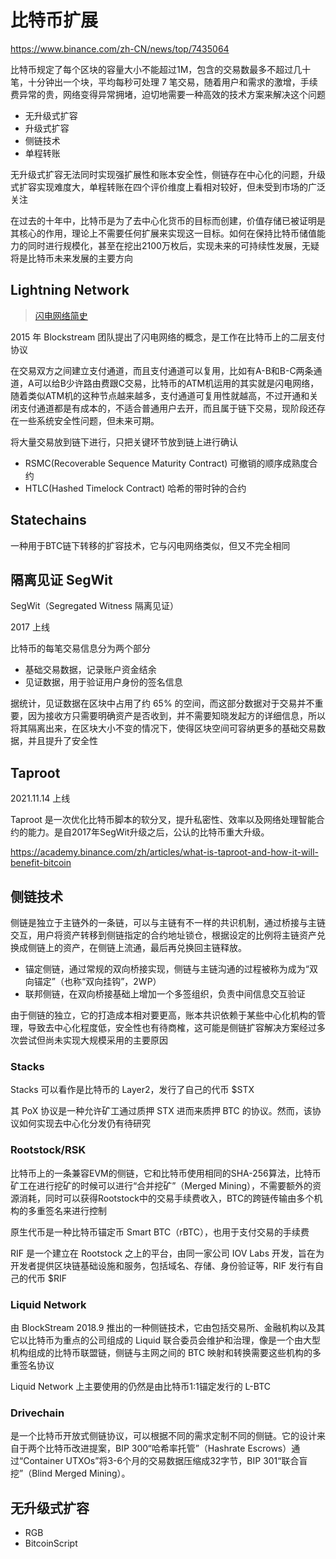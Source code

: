 # 比特币扩展

<https://www.binance.com/zh-CN/news/top/7435064>

比特币规定了每个区块的容量大小不能超过1M，包含的交易数最多不超过几十笔，十分钟出一个块，平均每秒可处理 7 笔交易，随着用户和需求的激增，手续费异常的贵，网络变得异常拥堵，迫切地需要一种高效的技术方案来解决这个问题

- 无升级式扩容
- 升级式扩容
- 侧链技术
- 单程转账

无升级式扩容无法同时实现强扩展性和账本安全性，侧链存在中心化的问题，升级式扩容实现难度大，单程转账在四个评价维度上看相对较好，但未受到市场的广泛关注

在过去的十年中，比特币是为了去中心化货币的目标而创建，价值存储已被证明是其核心的作用，理论上不需要任何扩展来实现这一目标。如何在保持比特币储值能力的同时进行规模化，甚至在挖出2100万枚后，实现未来的可持续性发展，无疑将是比特币未来发展的主要方向

## Lightning Network

> [闪电网络简史](https://www.theblockbeats.info/news/31352)

2015 年 Blockstream 团队提出了闪电网络的概念，是工作在比特币上的二层支付协议

在交易双方之间建立支付通道，而且支付通道可以复用，比如有A-B和B-C两条通道，A可以给B少许路由费跟C交易，比特币的ATM机运用的其实就是闪电网络，随着类似ATM机的这种节点越来越多，支付通道可复用性就越高，不过开通和关闭支付通道都是有成本的，不适合普通用户去开，而且属于链下交易，现阶段还存在一些系统安全性问题，但未来可期。

将大量交易放到链下进行，只把关键环节放到链上进行确认

- RSMC(Recoverable Sequence Maturity Contract) 可撤销的顺序成熟度合约
- HTLC(Hashed Timelock Contract) 哈希的带时钟的合约

## Statechains

一种用于BTC链下转移的扩容技术，它与闪电网络类似，但又不完全相同

## 隔离见证 SegWit

SegWit（Segregated Witness 隔离见证）

2017 上线

比特币的每笔交易信息分为两个部分

- 基础交易数据，记录账户资金结余
- 见证数据，用于验证用户身份的签名信息

据统计，见证数据在区块中占用了约 65% 的空间，而这部分数据对于交易并不重要，因为接收方只需要明确资产是否收到，并不需要知晓发起方的详细信息，所以将其隔离出来，在区块大小不变的情况下，使得区块空间可容纳更多的基础交易数据，并且提升了安全性

## Taproot

2021.11.14 上线

Taproot 是一次优化比特币脚本的软分叉，提升私密性、效率以及网络处理智能合约的能力。是自2017年SegWit升级之后，公认的比特币重大升级。

<https://academy.binance.com/zh/articles/what-is-taproot-and-how-it-will-benefit-bitcoin>

## 侧链技术

侧链是独立于主链外的一条链，可以与主链有不一样的共识机制，通过桥接与主链交互，用户将资产转移到侧链指定的合约地址锁仓，根据设定的比例将主链资产兑换成侧链上的资产，在侧链上流通，最后再兑换回主链释放。

- 锚定侧链，通过常规的双向桥接实现，侧链与主链沟通的过程被称为成为“双向锚定”（也称“双向挂钩”，2WP）
- 联邦侧链，在双向桥接基础上增加一个多签组织，负责中间信息交互验证

由于侧链的独立，它的打造成本相对要更高，账本共识依赖于某些中心化机构的管理，导致去中心化程度低，安全性也有待商榷，这可能是侧链扩容解决方案经过多次尝试但尚未实现大规模采用的主要原因

### Stacks

Stacks 可以看作是比特币的 Layer2，发行了自己的代币 $STX

其 PoX 协议是一种允许矿工通过质押 STX 进而来质押 BTC 的协议。然而，该协议如何实现去中心化分发仍有待研究

### Rootstock/RSK

比特币上的一条兼容EVM的侧链，它和比特币使用相同的SHA-256算法，比特币矿工在进行挖矿的时候可以进行“合并挖矿”（Merged Mining），不需要额外的资源消耗，同时可以获得Rootstock中的交易手续费收入，BTC的跨链传输由多个机构的多重签名来进行控制

原生代币是一种比特币锚定币 Smart BTC（rBTC），也用于支付交易的手续费

RIF 是一个建立在 Rootstock 之上的平台，由同一家公司 IOV Labs 开发，旨在为开发者提供区块链基础设施和服务，包括域名、存储、身份验证等，RIF 发行有自己的代币 $RIF

### Liquid Network

由 BlockStream 2018.9 推出的一种侧链技术，它由包括交易所、金融机构以及其它以比特币为重点的公司组成的 Liquid 联合委员会维护和治理，像是一个由大型机构组成的比特币联盟链，侧链与主网之间的 BTC 映射和转换需要这些机构的多重签名协议

Liquid Network 上主要使用的仍然是由比特币1:1锚定发行的 L-BTC

### Drivechain

是一个比特币开放式侧链协议，可以根据不同的需求定制不同的侧链。它的设计来自于两个比特币改进提案，BIP 300“哈希率托管”（Hashrate Escrows）通过“Container UTXOs”将3-6个月的交易数据压缩成32字节，BIP 301“联合盲挖”（Blind Merged Mining）。

## 无升级式扩容

- RGB
- BitcoinScript

